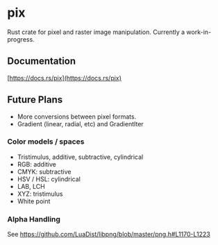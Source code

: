 # pix
Rust crate for pixel and raster image manipulation.
Currently a work-in-progress.

## Documentation
[https://docs.rs/pix](https://docs.rs/pix)

## Future Plans
* More conversions between pixel formats.
* Gradient (linear, radial, etc) and GradientIter

### Color models / spaces
* Tristimulus, additive, subtractive, cylindrical
* RGB: additive
* CMYK: subtractive
* HSV / HSL: cylindrical
* LAB, LCH
* XYZ: tristimulus
* White point

### Alpha Handling
See https://github.com/LuaDist/libpng/blob/master/png.h#L1170-L1223
